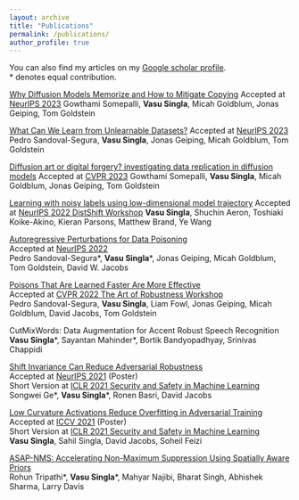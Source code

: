 ```yaml
---
layout: archive
title: "Publications"
permalink: /publications/
author_profile: true
---
```


You can also find my articles on my [Google scholar profile](https://scholar.google.com/citations?user=geHpT2IAAAAJ&hl=en). <br>
\* denotes equal contribution.

[Why Diffusion Models Memorize and How to Mitigate Copying](https://arxiv.org/pdf/2305.20086.pdf)
Accepted at [NeurIPS 2023](https://neurips.cc/)
Gowthami Somepalli, **Vasu Singla**, Micah Goldblum, Jonas Geiping, Tom Goldstein

[What Can We Learn from Unlearnable Datasets?](https://arxiv.org/abs/2305.19254)
Accepted at [NeurIPS 2023](https://neurips.cc/)
Pedro Sandoval-Segura, **Vasu Singla**, Jonas Geiping, Micah Goldblum, Tom Goldstein

[Diffusion art or digital forgery? investigating data replication in diffusion models](https://openaccess.thecvf.com/content/CVPR2023/html/Somepalli_Diffusion_Art_or_Digital_Forgery_Investigating_Data_Replication_in_Diffusion_CVPR_2023_paper.html)
Accepted at [CVPR 2023](https://cvpr2023.thecvf.com/Conferences/2023)
Gowthami Somepalli, **Vasu Singla**, Micah Goldblum, Jonas Geiping, Tom Goldstein

[Learning with noisy labels using low-dimensional model trajectory](https://openreview.net/forum?id=QI64E1iz3G)
Accepted at [NeurIPS 2022 DistShift Workshop](https://sites.google.com/view/distshift2022)
**Vasu Singla**, Shuchin Aeron, Toshiaki Koike-Akino, Kieran Parsons, Matthew Brand, Ye Wang

[Autoregressive Perturbations for Data Poisoning](https://arxiv.org/abs/2206.03693) <br>
Accepted at [NeurIPS 2022](https://neurips.cc/) \
Pedro Sandoval-Segura\*, **Vasu Singla**\*, Jonas Geiping, Micah Goldblum, Tom Goldstein, David W. Jacobs

[Poisons That Are Learned Faster Are More Effective](https://openaccess.thecvf.com/content/CVPR2022W/ArtOfRobust/html/Sandoval-Segura_Poisons_That_Are_Learned_Faster_Are_More_Effective_CVPRW_2022_paper.html) <br>
Accepted at [CVPR 2022 The Art of Robustness Workshop](https://openaccess.thecvf.com/CVPR2022_workshops/ArtOfRobust) \
Pedro Sandoval-Segura, **Vasu Singla**, Liam Fowl, Jonas Geiping, Micah Goldblum, David Jacobs, Tom Goldstein

CutMixWords: Data Augmentation for Accent Robust Speech Recognition \
**Vasu Singla**\*, Sayantan Mahinder*, Bortik Bandyopadhyay, Srinivas Chappidi

[Shift Invariance Can Reduce Adversarial Robustness](https://arxiv.org/abs/2103.02695) <br>
Accepted at [NeurIPS 2021](https://neurips.cc/) (Poster) \
Short Version at [ICLR 2021 Security and Safety in Machine Learning](https://aisecure-workshop.github.io/aml-iclr2021/) \
Songwei Ge\*, **Vasu Singla**\*, Ronen Basri, David Jacobs

[Low Curvature Activations Reduce Overfitting in Adversarial Training](https://arxiv.org/abs/2102.07861) <br>
Accepted at [ICCV 2021](http://iccv2021.thecvf.com/) (Poster) \
Short Version at [ICLR 2021 Security and Safety in Machine Learning](https://aisecure-workshop.github.io/aml-iclr2021/) \
**Vasu Singla**, Sahil Singla, David Jacobs, Soheil Feizi

[ASAP-NMS: Accelerating Non-Maximum Suppression Using Spatially Aware Priors](https://arxiv.org/abs/2007.09785) <br>
Rohun Tripathi\*, **Vasu Singla**\*, Mahyar Najibi, Bharat Singh, Abhishek Sharma, Larry Davis
